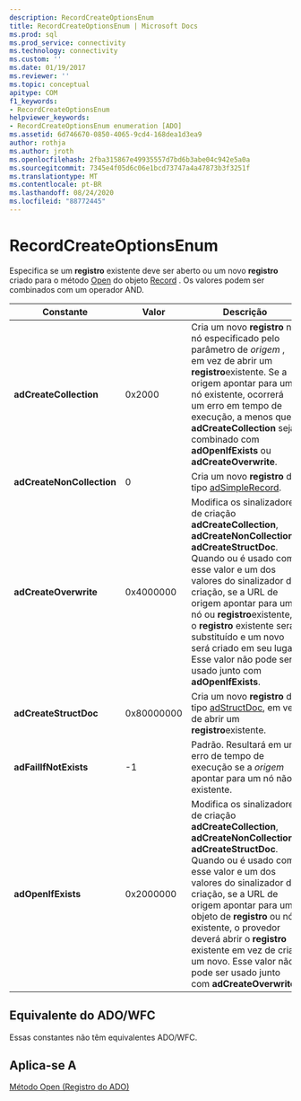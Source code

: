 ```yaml
---
description: RecordCreateOptionsEnum
title: RecordCreateOptionsEnum | Microsoft Docs
ms.prod: sql
ms.prod_service: connectivity
ms.technology: connectivity
ms.custom: ''
ms.date: 01/19/2017
ms.reviewer: ''
ms.topic: conceptual
apitype: COM
f1_keywords:
- RecordCreateOptionsEnum
helpviewer_keywords:
- RecordCreateOptionsEnum enumeration [ADO]
ms.assetid: 6d746670-0850-4065-9cd4-168dea1d3ea9
author: rothja
ms.author: jroth
ms.openlocfilehash: 2fba315867e49935557d7bd6b3abe04c942e5a0a
ms.sourcegitcommit: 7345e4f05d6c06e1bcd73747a4a47873b3f3251f
ms.translationtype: MT
ms.contentlocale: pt-BR
ms.lasthandoff: 08/24/2020
ms.locfileid: "88772445"
---
```

# <a name="recordcreateoptionsenum"></a>RecordCreateOptionsEnum
Especifica se um **registro** existente deve ser aberto ou um novo **registro** criado para o método [Open](./open-method-ado-record.md) do objeto [Record](./record-object-ado.md) . Os valores podem ser combinados com um operador AND.  
  
|Constante|Valor|Descrição|  
|--------------|-----------|-----------------|  
|**adCreateCollection**|0x2000|Cria um novo **registro** no nó especificado pelo parâmetro de *origem* , em vez de abrir um **registro**existente. Se a origem apontar para um nó existente, ocorrerá um erro em tempo de execução, a menos que **adCreateCollection** seja combinado com **adOpenIfExists** ou **adCreateOverwrite**.|  
|**adCreateNonCollection**|0|Cria um novo **registro** do tipo [adSimpleRecord](./recordtypeenum.md).|  
|**adCreateOverwrite**|0x4000000|Modifica os sinalizadores de criação **adCreateCollection**, **adCreateNonCollection**e **adCreateStructDoc**. Quando ou é usado com esse valor e um dos valores do sinalizador de criação, se a URL de origem apontar para um nó ou **registro**existente, o **registro** existente será substituído e um novo será criado em seu lugar. Esse valor não pode ser usado junto com **adOpenIfExists**.|  
|**adCreateStructDoc**|0x80000000|Cria um novo **registro** do tipo [adStructDoc](./recordtypeenum.md), em vez de abrir um **registro**existente.|  
|**adFailIfNotExists**|-1|Padrão. Resultará em um erro de tempo de execução se a *origem* apontar para um nó não existente.|  
|**adOpenIfExists**|0x2000000|Modifica os sinalizadores de criação **adCreateCollection**, **adCreateNonCollection**e **adCreateStructDoc**. Quando ou é usado com esse valor e um dos valores do sinalizador de criação, se a URL de origem apontar para um objeto de **registro** ou nó existente, o provedor deverá abrir o **registro** existente em vez de criar um novo. Esse valor não pode ser usado junto com **adCreateOverwrite**.|  
  
## <a name="adowfc-equivalent"></a>Equivalente do ADO/WFC  
 Essas constantes não têm equivalentes ADO/WFC.  
  
## <a name="applies-to"></a>Aplica-se A  
 [Método Open (Registro do ADO)](./open-method-ado-record.md)